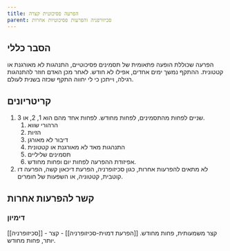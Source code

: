 ```yaml
---
title: הפרעה פסיכוטית קצרה
parent: סכיזורפניה והפרעות פסיכוטיות אחרות
---
```


## הסבר כללי 
הפרעה שכוללת הופעה פתאומית של תסמינים פסיכוטיים, התנהגות לא מאורגנת או קטטונית. ההתקף נמשך ימים אחדים, אפילו לא חודש. לאחר מכן האדם חוזר להתנהגות רגילה, וייתכן כי לי יחווה התקף שכזה בשנית לעולם.
## קריטריונים
1. שניים לפחות מהתסמינים, לפחות מחודש. לפחות אחד מהם הוא 1, 2, או 3.
	1. הרהורי שווא
	2. הזיות
	3. דיבור לא מאורגן
	4. התנהגות מאד לא מאורגנת או קטטונית
	5. תסמינים שליליים
	6. אפיזודת ההפרעה לפחות יום ופחות מחודש.
2. לא מתאים להפרעות אחרות, כגון סכיזופרניה, הפרעת דיכאון קשה, הפרעה דו קוטבית, קטטוניה, או השפעות של חומרים.

## קשר להפרעות אחרות

### דימיון
[[סכיזופרניה]] - קצר משמעותית, פחות מחודש.
[[הפרעת דמוית-סכיזופרניה]] - קצר יותר, פחות מחודש.



<script src="https://utteranc.es/client.js"
        repo="AdiShamir/AdiShamir.github.io"
        issue-term="pathname"
        label="comment"
        theme="github-dark"
        crossorigin="anonymous"
        async>
</script>
